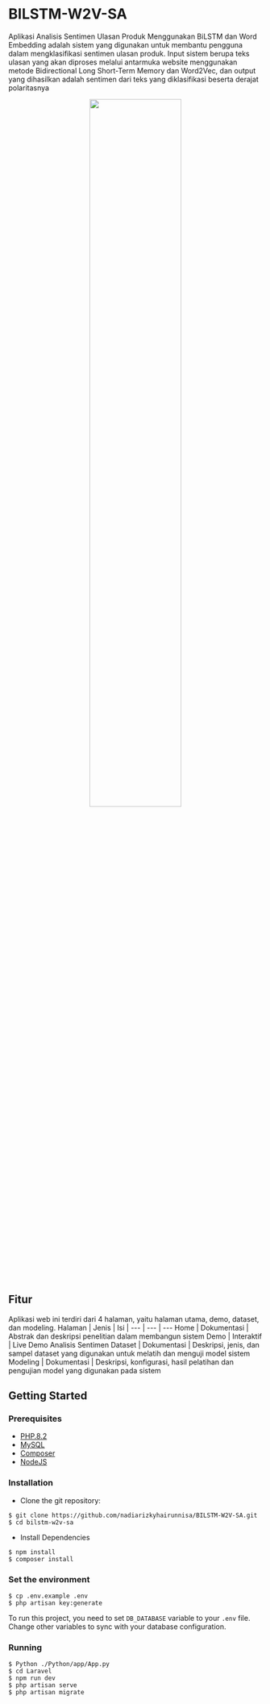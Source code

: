 # BILSTM-W2V-SA

Aplikasi Analisis Sentimen Ulasan Produk Menggunakan BiLSTM dan Word Embedding adalah sistem yang digunakan untuk membantu pengguna dalam mengklasifikasi sentimen ulasan produk. Input sistem berupa teks ulasan yang akan diproses melalui antarmuka website menggunakan metode Bidirectional Long Short-Term Memory dan Word2Vec, dan output yang dihasilkan adalah sentimen dari teks yang diklasifikasi beserta derajat polaritasnya

<div align="center">
<img src = https://user-images.githubusercontent.com/86480193/228940549-1b303ce7-5302-4dcb-a6ed-4dba4b146c29.png height="60%" width="60%">
</div>

## Fitur

Aplikasi web ini terdiri dari 4 halaman, yaitu halaman utama, demo, dataset, dan modeling.
Halaman | Jenis | Isi
| --- | --- | ---
Home | Dokumentasi | Abstrak dan deskripsi penelitian dalam membangun sistem
Demo | Interaktif | Live Demo Analisis Sentimen
Dataset | Dokumentasi | Deskripsi, jenis, dan sampel dataset yang digunakan untuk melatih dan menguji model sistem
Modeling | Dokumentasi | Deskripsi, konfigurasi, hasil pelatihan dan pengujian model yang digunakan pada sistem

## Getting Started

### Prerequisites

- [PHP.8.2](https://www.php.net/releases/8.2/en.php)
- [MySQL](https://www.apachefriends.org/download.html)
- [Composer](https://getcomposer.org/download/)
- [NodeJS](https://nodejs.org/en/)

### Installation

- Clone the git repository:

```
$ git clone https://github.com/nadiarizkyhairunnisa/BILSTM-W2V-SA.git
$ cd bilstm-w2v-sa
```

- Install Dependencies

```
$ npm install
$ composer install
```

### Set the environment

```
$ cp .env.example .env
$ php artisan key:generate
```

To run this project, you need to set `DB_DATABASE` variable to your `.env` file. Change other variables to sync with your database configuration.

### Running

```
$ Python ./Python/app/App.py
$ cd Laravel
$ npm run dev
$ php artisan serve
$ php artisan migrate
```
